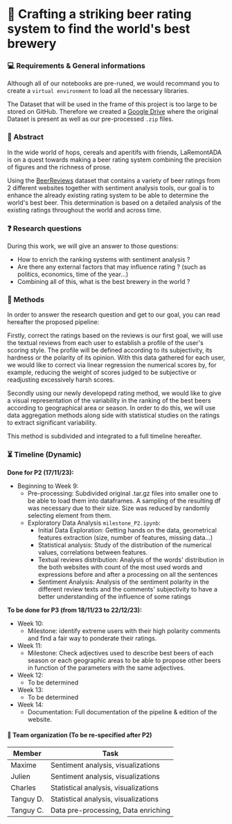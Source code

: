 # 🍻 Crafting a striking beer rating system to find the world's best brewery

### 💻 Requirements & General informations
Although all of our notebooks are pre-runed, we would recommand you to create a `virtual environment` to load all the necessary libraries.

The Dataset that will be used in the frame of this project is too large to be stored on GitHub. Therefore we created a [Google Drive](https://drive.google.com/file/d/1wIIfhQDdF5lH42bKQ3pLoStu_Wem2rGE/view?usp=drive_link) where the original Dataset is present as well as our pre-processed `.zip` files.

### 📖 Abstract
In the wide world of hops, cereals and aperitifs with friends, LaRemontADA is on a quest towards making a beer rating system combining the precision of figures and the richness of prose.

Using the [BeerReviews](https://drive.google.com/drive/folders/1Wz6D2FM25ydFw_-41I9uTwG9uNsN4TCF?usp=sharing) dataset that contains a variety of beer ratings from 2 different websites together with sentiment analysis tools, our goal is to enhance the already existing rating system to be able to determine the world's best beer. This determination is based on a detailed analysis of the existing ratings throughout the world and across time.

### ❓ Research questions
During this work, we will give an answer to those questions:

- How to enrich the ranking systems with sentiment analysis ?
- Are there any external factors that may influence rating ? (such as politics, economics, time of the year...)
- Combining all of this, what is the best brewery in the world ?

### 🎯 Methods
In order to answer the research question and get to our goal, you can read hereafter the proposed pipeline:

Firstly, correct the ratings based on the reviews is our first goal, we will use the textual reviews from each user to establish a profile of the user's scoring style. The profile will be defined according to its subjectivity, its hardness or the polarity of its opinion. With this data gathered for each user, we would like to correct via linear regression the numerical scores by, for example, reducing the weight of scores judged to be subjective or readjusting excessively harsh scores.

Secondly using our newly developepd rating method, we would like to give a visual representation of the variability in the ranking of the best beers according to geographical area or season. In order to do this, we will use data aggregation methods along side with statistical studies on the ratings to extract significant variability.

This method is subdivided and integrated to a full timeline hereafter.

### ⏳ Timeline (Dynamic)
**Done for P2 (17/11/23):**
- Beginning to Week 9:
  - Pre-processing: Subdivided original .tar.gz files into smaller one to be able to load them into dataframes. A sampling of the resulting df was necessary due to their size. Size was reduced by randomly selecting element from them.
  - Exploratory Data Analysis `milestone_P2.ipynb`:
    - Initial Data Exploration: Getting hands on the data, geometrical features extraction (size, number of features, missing data...)
    - Statistical analysis: Study of the distribution of the numerical values, correlations between features.
    - Textual reviews distribution: Analysis of the words' distribution in the both websites with count of the most used words and expressions before and after a processing on all the sentences
    - Sentiment Analysis: Analysis of the sentiment polarity in the different review texts and the comments' subjectivity to have a better understanding of the influence of some ratings

**To be done for P3 (from 18/11/23 to 22/12/23):** 
- Week 10:
  - Milestone: identify extreme users with their high polarity comments and find a fair way to ponderate their ratings.
- Week 11:
  - Milestone: Check adjectives used to describe best beers of each season or each geographic areas to be able to propose other beers in function of the parameters with the same adjectives.
- Week 12:
  - To be determined
- Week 13:
  - To be determined
- Week 14:
  - Documentation: Full documentation of the pipeline & edition of the website.

#### 🤝 Team organization (To be re-specified after P2)
| Member        | Task          |
| ------------- | ------------- | 
| Maxime      | Sentiment analysis, visualizations |
| Julien      | Sentiment analysis, visualizations |
| Charles     | Statistical analysis, visualizations|
| Tanguy D.   | Statistical analysis, visualizations|
| Tanguy C.   | Data pre-processing, Data enriching |



